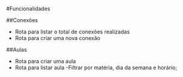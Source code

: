 #Funcionalidades

##Conexões

- Rota para listar o total de conexões realizadas
- Rota para criar uma nova conexão

##Aulas

- Rota para criar uma aula
- Rota para listar aula
    -Filtrar por matéria, dia da semana e horário;
